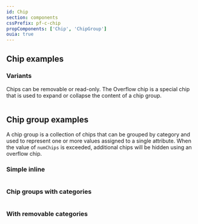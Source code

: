 ```yaml
---
id: Chip
section: components
cssPrefix: pf-c-chip
propComponents: ['Chip', 'ChipGroup']
ouia: true
---
```


## Chip examples

### Variants
Chips can be removable or read-only. The Overflow chip is a special chip that is used to expand or collapse the content of a chip group.

```ts file='./ChipDefault.tsx'
```

## Chip group examples
A chip group is a collection of chips that can be grouped by category and used to represent one or more values assigned to a single attribute. When the value of `numChips` is exceeded, additional chips will be hidden using an overflow chip.

### Simple inline

```ts file='./ChipGroupInline.tsx'
```

### Chip groups with categories

```ts file='./ChipGroupWithCategories.tsx'
```

### With removable categories

```ts file='./ChipGroupRemovableCategories.tsx'
```
